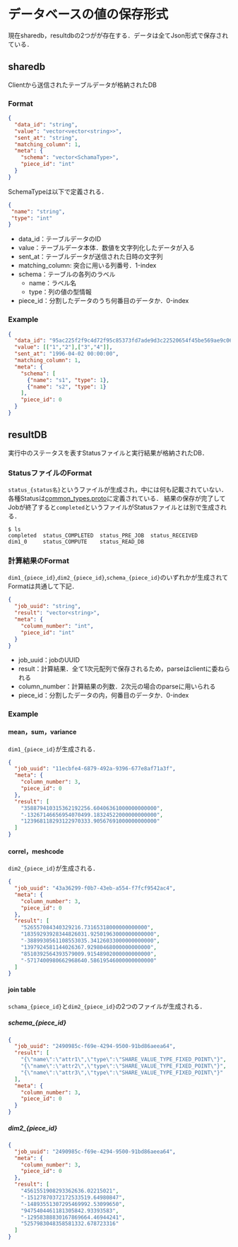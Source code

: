 # データベースの値の保存形式
現在sharedb，resultdbの2つがが存在する．データは全てJson形式で保存されている．
## sharedb
Clientから送信されたテーブルデータが格納されたDB
### Format
```Json
{
  "data_id": "string",
  "value": "vector<vector<string>>",
  "sent_at": "string",
  "matching_column": 1,
  "meta": {
    "schema": "vector<SchamaType>",
    "piece_id": "int"
  }
}
```
SchemaTypeは以下で定義される．
```Json
{
 "name": "string",
 "type": "int"
}
```

- data_id：テーブルデータのID
- value：テーブルデータ本体．数値を文字列化したデータが入る
- sent_at：テーブルデータが送信された日時の文字列
- matching_column: 突合に用いる列番号．1-index
- schema：テーブルの各列のラベル
  - name：ラベル名
  - type：列の値の型情報
- piece_id：分割したデータのうち何番目のデータか．0-index
### Example
```Json
{
  "data_id": "95ac225f2f9c4d72f95c85373fd7ade9d3c22520654f45be569ae9c06c801709",
  "value": [["1","2"],["3","4"]],
  "sent_at": "1996-04-02 00:00:00",
  "matching_column": 1,
  "meta": {
    "schema": [
      {"name": "s1", "type": 1},
      {"name": "s2", "type": 1}
    ],
    "piece_id": 0
  }
}
```

## resultDB
実行中のステータスを表すStatusファイルと実行結果が格納されたDB．

### StatusファイルのFormat
`status_{status名}`というファイルが生成され，中には何も記載されていない．
各種Statusは[common_types.proto](https://github.com/acompany-develop/QuickMPC/blob/6ccd25d70797c29c4a518f87b927b3e3993942b9/proto/common_types/common_types.proto#L7-L14)に定義されている．
結果の保存が完了してJobが終了すると`completed`というファイルがStatusファイルとは別で生成される．
```console
$ ls
completed  status_COMPLETED  status_PRE_JOB  status_RECEIVED
dim1_0     status_COMPUTE    status_READ_DB
```

### 計算結果のFormat
`dim1_{piece_id}`,`dim2_{piece_id}`,`schema_{piece_id}`のいずれかが生成されてFormatは共通して下記．
```Json
{
  "job_uuid": "string",
  "result": "vector<string>",
  "meta": {
    "column_number": "int",
    "piece_id": "int"
  }
}
```
- job_uuid：jobのUUID
- result：計算結果．全て1次元配列で保存されるため，parseはclientに委ねられる
- column_number：計算結果の列数．2次元の場合のparseに用いられる
- piece_id：分割したデータの内，何番目のデータか．0-index
### Example
#### mean，sum，variance
`dim1_{piece_id}`が生成される．
```Json
{
  "job_uuid": "11ecbfe4-6879-492a-9396-677e8af71a3f",
  "meta": {
    "column_number": 3,
    "piece_id": 0
  },
  "result": [
    "358879410315362192256.60406361000000000000",
    "-13267146656954070499.18324522000000000000",
    "123968118293122970333.90567691000000000000"
  ]
}
```
#### correl，meshcode
`dim2_{piece_id}`が生成される．
```Json
{
  "job_uuid": "43a36299-f0b7-43eb-a554-f7fcf9542ac4",
  "meta": {
    "column_number": 3,
    "piece_id": 0
  },
  "result": [
    "526557084340329216.73165318000000000000",
    "18359293928344826031.92501963000000000000",
    "-3889930561108553035.34126033000000000000",
    "1397924581144026367.92980468000000000000",
    "8510392564393579009.91548902000000000000",
    "-5717400980662968640.58619546000000000000"
  ]
}
```
#### join table
`schama_{piece_id}`と`dim2_{piece_id}`の2つのファイルが生成される．
##### schema_{piece_id}
```Json
{
  "job_uuid": "2490985c-f69e-4294-9500-91bd86aeea64",
  "result": [
    "{\"name\":\"attr1\",\"type\":\"SHARE_VALUE_TYPE_FIXED_POINT\"}",
    "{\"name\":\"attr2\",\"type\":\"SHARE_VALUE_TYPE_FIXED_POINT\"}",
    "{\"name\":\"attr3\",\"type\":\"SHARE_VALUE_TYPE_FIXED_POINT\"}"
  ],
  "meta": {
    "column_number": 3,
    "piece_id": 0
  }
}
```
##### dim2_{piece_id}
```Json
{
  "job_uuid": "2490985c-f69e-4294-9500-91bd86aeea64",
  "meta": {
    "column_number": 3,
    "piece_id": 0
  },
  "result": [
    "4561551908293362636.02215021",
    "-15127870372172533519.64980847",
    "-14893551307295469992.53099650",
    "9475404461181305842.93393583",
    "-12958388830167869664.46944241",
    "5257983048358581332.678723316"
  ]
}
```
